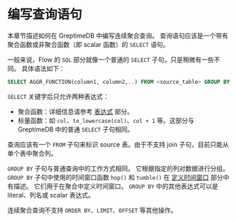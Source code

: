# 编写查询语句

本章节描述如何在 GreptimeDB 中编写连续聚合查询。
查询语句应该是一个带有聚合函数或非聚合函数（即 scalar 函数）的 `SELECT` 语句。

一般来说，Flow 的 `SQL` 部分就像一个普通的 `SELECT` 子句，只是稍微有一些不同。
具体语法如下：

```sql
SELECT AGGR_FUNCTION(column1, column2,..) FROM <source_table> GROUP BY TIME_WINDOW_FUNCTION();
```

`SELECT` 关键字后只允许两种表达式：
- 聚合函数：详细信息请参考 [表达式](./expression.md) 部分。
- 标量函数：如 `col`、`to_lowercase(col)`、`col + 1` 等。这部分与 GreptimeDB 中的普通 `SELECT` 子句相同。

查询应该有一个 `FROM` 子句来标识 source 表。由于不支持 join 子句，目前只能从单个表中聚合列。

`GROUP BY` 子句与普通查询中的工作方式相同。
它根据指定的列对数据进行分组。
`GROUP BY` 子句中使用的时间窗口函数 `hop()` 和 `tumble()` 在 [定义时间窗口](./define-time-window.md) 部分中有描述。
它们用于在聚合中定义时间窗口。
`GROUP BY` 中的其他表达式可以是 literal、列名或 scalar 表达式。

连续聚合查询不支持 `ORDER BY`、`LIMIT`、`OFFSET` 等其他操作。
